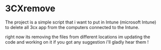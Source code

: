 # 3CXremove
The project is a simple script that i want to put in Intune (microsoft Intune) to delete all 3cx app from the computers connected to the Intune.

right now its removing the files from different locations im updating the code and working on it if you got any suggestion i'll gladly hear them !
